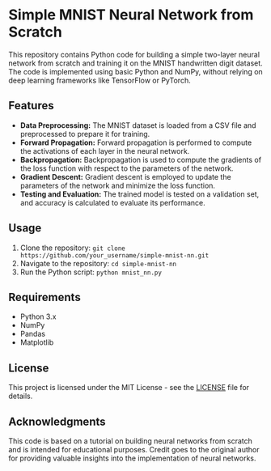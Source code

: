 # Simple MNIST Neural Network from Scratch

This repository contains Python code for building a simple two-layer neural network from scratch and training it on the MNIST handwritten digit dataset. The code is implemented using basic Python and NumPy, without relying on deep learning frameworks like TensorFlow or PyTorch.

## Features
- **Data Preprocessing:** The MNIST dataset is loaded from a CSV file and preprocessed to prepare it for training.
- **Forward Propagation:** Forward propagation is performed to compute the activations of each layer in the neural network.
- **Backpropagation:** Backpropagation is used to compute the gradients of the loss function with respect to the parameters of the network.
- **Gradient Descent:** Gradient descent is employed to update the parameters of the network and minimize the loss function.
- **Testing and Evaluation:** The trained model is tested on a validation set, and accuracy is calculated to evaluate its performance.

## Usage
1. Clone the repository: `git clone https://github.com/your_username/simple-mnist-nn.git`
2. Navigate to the repository: `cd simple-mnist-nn`
3. Run the Python script: `python mnist_nn.py`

## Requirements
- Python 3.x
- NumPy
- Pandas
- Matplotlib

## License
This project is licensed under the MIT License - see the [LICENSE](LICENSE) file for details.

## Acknowledgments
This code is based on a tutorial on building neural networks from scratch and is intended for educational purposes. Credit goes to the original author for providing valuable insights into the implementation of neural networks.
